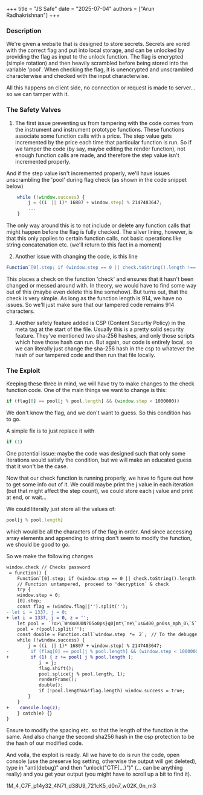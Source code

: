+++
title = "JS Safe"
date = "2025-07-04"
authors = ["Arun Radhakrishnan"]
+++

### Description
We're given a website that is designed to store secrets. Secrets are xored with the correct flag and put into local storage, and can be unlocked by providing the flag as input to the unlock function.
The flag is encrypted (simple rotation) and then heavily scrambled before being stored into the variable 'pool'. When checking the flag, it is unencrypted and unscrambled characterwise and checked with the input characterwise.

All this happens on client side, no connection or request is made to server... so we can tamper with it.

### The Safety Valves
1. The first issue preventing us from tampering with the code comes from the instrument and instrument prototype functions. These functions associate some function calls with a price. The step value gets incremented by the price each time that particular function is run. So if we tamper the code (by say, maybe editing the render function), not enough function calls are made, and therefore the step value isn't incremented properly.

And if the step value isn't incremented properly, we'll have issues unscrambling the 'pool' during flag check (as shown in the code snippet below)
```js
    while (!window.success) {
        j = ((iﾠ|| 1)* 16807 + window.step) % 2147483647;
        ...
    }
```

The only way around this is to not include or delete any function calls that might happen before the flag is fully checked.
The silver lining, however, is that this only applies to certain function calls, not basic operations like string concatenation etc. (we'll return to this fact in a moment)

2. Another issue with changing the code, is this line
```js
Function`[0].step; if (window.step == 0 || check.toString().length !== 914) while(true) debugger; // Aﾠcooler wayﾠto eval```
```
This places a check on the function 'check' and ensures that it hasn't been changed or messed around with. In theory, we would have to find some way out of this (maybe even delete this line somehow). But turns out, that the check is very simple. As long as the function length is 914, we have no issues. So we'll just make sure that our tampered code remains 914 characters.

3. Another safety feature added is CSP (Content Securtiy Policy) in the meta tag at the start of the file. Usually this is a pretty solid security feature. They've mentioned two sha-256 hashes, and only those scripts which have those hash can run. But again, our code is entirely local, so we can literally just change the sha-256 hash in the csp to whatever the hash of our tampered code and then run that file locally.

### The Exploit
Keeping these three in mind, we will have try to make changes to the check function code.
One of the main things we want to change is this:
```js
if (flag[0] == pool[j % pool.length] && (window.step < 1000000))
```
We don't know the flag, and we don't want to guess. So this condition has to go. 

A simple fix is to just replace it with
```js
if (1)
```
One potential issue: maybe the code was designed such that only some iterations would satisfy the condition, but we will make an educated guess that it won't be the case.

Now that our check function is running properly, we have to figure out how to get some info out of it. We could maybe print the j value in each iteration (but that might affect the step count), we could store each j value and print at end, or wait...

We could literally just store all the values of:
```js
pool[j % pool.length]
```
which would be all the characters of the flag in order. And since accessing array elements and appending to string don't seem to modify the function, we should be good to go.

So we make the following changes

```diff
window.check // Checks password
 = function() {
    Function`[0].step; if (window.step == 0 || check.toString().length !== 914) while(true) debugger; // Aﾠcooler wayﾠto eval```
    // Functionﾠuntampered,ﾠproceed to 'decryption` & check
    try {
    window.step = 0;
    [0].step;
    const flag = (window.flag||'').split('');  
- let iﾠ= 1337, j = 0;
+ let iﾠ= 1337, j = 0, z = '';
    let pool =ﾠ`?o>\`Wn0o0U0N?05o0ps}q0|mt\`ne\`us&400_pn0ss_mph_0\`5`;
    pool = r(pool).split('');
    const double = Function.call`window.stepﾠ*=ﾠ2`;ﾠ// To the debugger,ﾠthis isﾠinvisible
    while (!window.success) {
        j = ((iﾠ|| 1)* 16807 + window.step) % 2147483647;
-        if (flag[0] == pool[j % pool.length] && (window.step < 1000000)) {
+        if (1) { z += pool[ j % pool.length ];
            iﾠ= j;
            flag.shift();
            pool.splice(j % pool.length, 1);
            renderFrame();
            double();
            if (!pool.length&&!flag.length) window.success = true;
        }
    }
+    console.log(z);
    } catch(e) {}
}
```
Ensure to modify the spacing etc. so that the length of the function is the same. And also change the second sha256 hash in the csp protection to be the hash of our modified code.

And voila, the exploit is ready. All we have to do is run the code, open console (use the preserve log setting, otherwise the output will get deleted), type in "anti(debug)" and then "unlock("CTF{...}")" (... can be anything really) and you get your output (you might have to scroll up a bit to find it).

1M_4_C7F_p14y32_4N71_d38U9_721cK5_d0n7_w02K_0n_m3
